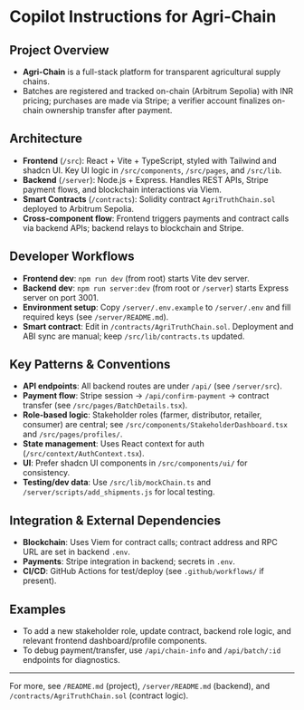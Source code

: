 # Copilot Instructions for Agri-Chain

## Project Overview
- **Agri-Chain** is a full-stack platform for transparent agricultural supply chains.
- Batches are registered and tracked on-chain (Arbitrum Sepolia) with INR pricing; purchases are made via Stripe; a verifier account finalizes on-chain ownership transfer after payment.

## Architecture
- **Frontend** (`/src`): React + Vite + TypeScript, styled with Tailwind and shadcn UI. Key UI logic in `/src/components`, `/src/pages`, and `/src/lib`.
- **Backend** (`/server`): Node.js + Express. Handles REST APIs, Stripe payment flows, and blockchain interactions via Viem.
- **Smart Contracts** (`/contracts`): Solidity contract `AgriTruthChain.sol` deployed to Arbitrum Sepolia.
- **Cross-component flow**: Frontend triggers payments and contract calls via backend APIs; backend relays to blockchain and Stripe.

## Developer Workflows
- **Frontend dev**: `npm run dev` (from root) starts Vite dev server.
- **Backend dev**: `npm run server:dev` (from root or `/server`) starts Express server on port 3001.
- **Environment setup**: Copy `/server/.env.example` to `/server/.env` and fill required keys (see `/server/README.md`).
- **Smart contract**: Edit in `/contracts/AgriTruthChain.sol`. Deployment and ABI sync are manual; keep `/src/lib/contracts.ts` updated.

## Key Patterns & Conventions
- **API endpoints**: All backend routes are under `/api/` (see `/server/src`).
- **Payment flow**: Stripe session → `/api/confirm-payment` → contract transfer (see `/src/pages/BatchDetails.tsx`).
- **Role-based logic**: Stakeholder roles (farmer, distributor, retailer, consumer) are central; see `/src/components/StakeholderDashboard.tsx` and `/src/pages/profiles/`.
- **State management**: Uses React context for auth (`/src/context/AuthContext.tsx`).
- **UI**: Prefer shadcn UI components in `/src/components/ui/` for consistency.
- **Testing/dev data**: Use `/src/lib/mockChain.ts` and `/server/scripts/add_shipments.js` for local testing.

## Integration & External Dependencies
- **Blockchain**: Uses Viem for contract calls; contract address and RPC URL are set in backend `.env`.
- **Payments**: Stripe integration in backend; secrets in `.env`.
- **CI/CD**: GitHub Actions for test/deploy (see `.github/workflows/` if present).

## Examples
- To add a new stakeholder role, update contract, backend role logic, and relevant frontend dashboard/profile components.
- To debug payment/transfer, use `/api/chain-info` and `/api/batch/:id` endpoints for diagnostics.

---
For more, see `/README.md` (project), `/server/README.md` (backend), and `/contracts/AgriTruthChain.sol` (contract logic).
